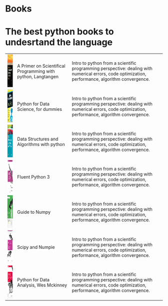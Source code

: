 # Books

 # The best python books to undesrtand the language
 <table>
 <tr><td><img src="pics/python/primer.png" alt="Primer" style="height: 104px; width:78px;"/></td><td><p>A Primer on Scientifical Programming with python, Langtangen</p></td><td>Intro to python from a scientific programming perspective: dealing with numerical errors, code optimization, performance, algorithm convergence.</td></tr>
 <tr><td><img src="pics/python/dummies.png" alt="Dummies" style="height: 104px; width:78px;"/></td><td><p>Python for Data Science, for dummies</p></td><td>Intro to python from a scientific programming perspective: dealing with numerical errors, code optimization, performance, algorithm convergence.</td></tr>
 <tr><td><img src="pics/python/data.png" alt="Data" style="height: 104px; width:78px;"/></td><td><p>Data Structures and Algorithms with python</p></td><td>Intro to python from a scientific programming perspective: dealing with numerical errors, code optimization, performance, algorithm convergence.</td></tr>
 <tr><td><img src="pics/python/fluent.png" alt="Fluent" style="height: 104px; width:78px;"/></td><td><p>Fluent Python 3</p></td><td>Intro to python from a scientific programming perspective: dealing with numerical errors, code optimization, performance, algorithm convergence.</td></tr>
 <tr><td><img src="pics/python/numpy.jpg" alt="Numpy" style="height: 104px; width:78px;"/></td><td><p>Guide to Numpy</p></td><td>Intro to python from a scientific programming perspective: dealing with numerical errors, code optimization, performance, algorithm convergence.</td></tr>
 <tr><td><img src="pics/python/scipy.png" alt="Scipy" style="height: 104px; width:78px;"/></td><td><p>Scipy and Numpie</p></td><td>Intro to python from a scientific programming perspective: dealing with numerical errors, code optimization, performance, algorithm convergence.</td></tr>
 <tr><td><img src="pics/python/pandas.png" alt="Pandas" style="height: 104px; width:78px;"/></td><td><p>Python for Data Analysis, Wes Mckinney</p></td><td>Intro to python from a scientific programming perspective: dealing with numerical errors, code optimization, performance, algorithm convergence.</td></tr>
 </table>
